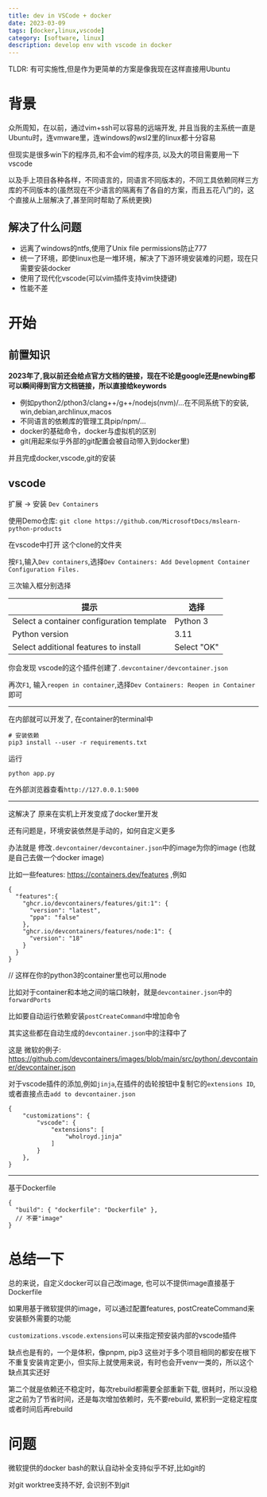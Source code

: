 ```yaml
---
title: dev in VSCode + docker
date: 2023-03-09
tags: [docker,linux,vscode]
category: [software, linux]
description: develop env with vscode in docker
---
```


TLDR: 有可实施性,但是作为更简单的方案是像我现在这样直接用Ubuntu

# 背景

众所周知，在以前，通过vim+ssh可以容易的远端开发, 并且当我的主系统一直是Ubuntu时，连vmware里，连windows的wsl2里的linux都十分容易

但现实是很多win下的程序员,和不会vim的程序员, 以及大的项目需要用一下vscode

以及手上项目各种各样，不同语言的，同语言不同版本的，不同工具依赖同样三方库的不同版本的(虽然现在不少语言的隔离有了各自的方案，而且五花八门的，这个直接从上层解决了,甚至同时帮助了系统更换)

## 解决了什么问题

- 远离了windows的ntfs,使用了Unix file permissions防止777
- 统一了环境，即使linux也是一堆环境，解决了下游环境安装难的问题，现在只需要安装docker
- 使用了现代化vscode(可以vim插件支持vim快捷键)
- 性能不差

<!--more-->

# 开始

## 前置知识

**2023年了,我以前还会给点官方文档的链接，现在不论是google还是newbing都可以瞬间得到官方文档链接，所以直接给keywords**

 - 例如python2/pthon3/clang++/g++/nodejs(nvm)/...在不同系统下的安装, win,debian,archlinux,macos
 - 不同语言的依赖库的管理工具pip/npm/...
 - docker的基础命令，docker与虚拟机的区别
 - git(用起来似乎外部的git配置会被自动带入到docker里)

并且完成docker,vscode,git的安装

## vscode

扩展 -> 安装 `Dev Containers`

使用Demo仓库: `git clone https://github.com/MicrosoftDocs/mslearn-python-products`

在vscode中打开 这个clone的文件夹

按`F1`,输入`Dev containers`,选择`Dev Containers: Add Development Container Configuration Files.`

三次输入框分别选择

|提示|选择|
|---|---|
|Select a container configuration template|Python 3|
|Python version|3.11|
|Select additional features to install|Select "OK"|

你会发现 vscode的这个插件创建了`.devcontainer/devcontainer.json`

再次`F1`, 输入`reopen in container`,选择`Dev Containers: Reopen in Container` 即可

---

在内部就可以开发了, 在container的terminal中

```
# 安装依赖
pip3 install --user -r requirements.txt
```

运行

```
python app.py
```

在外部浏览器查看`http://127.0.0.1:5000`

---

这解决了 原来在实机上开发变成了docker里开发

还有问题是，环境安装依然是手动的，如何自定义更多

办法就是 修改`.devcontainer/devcontainer.json`中的image为你的image (也就是自己去做一个docker image)

比如一些features: https://containers.dev/features ,例如

```
{
  "features":{
    "ghcr.io/devcontainers/features/git:1": {
      "version": "latest",
      "ppa": "false"
    },
    "ghcr.io/devcontainers/features/node:1": {
      "version": "18"
    }
  }
}
```

// 这样在你的python3的container里也可以用node

比如对于container和本地之间的端口映射，就是`devcontainer.json`中的`forwardPorts`

比如要自动运行依赖安装`postCreateCommand`中增加命令

其实这些都在自动生成的`devcontainer.json`中的注释中了

这是 微软的例子: https://github.com/devcontainers/images/blob/main/src/python/.devcontainer/devcontainer.json

对于vscode插件的添加,例如`jinja`,在插件的齿轮按钮中复制它的`extensions ID`,或者直接点击`add to devcontainer.json`

```
{
	"customizations": {
		"vscode": {
			"extensions": [
				"wholroyd.jinja"
			]
		}
	},
}
```

---

基于Dockerfile

```
{
  "build": { "dockerfile": "Dockerfile" },
  // 不要"image"
}
```

# 总结一下

总的来说，自定义docker可以自己改image, 也可以不提供image直接基于Dockerfile

如果用基于微软提供的image，可以通过配置features, postCreateCommand来安装额外需要的功能

`customizations.vscode.extensions`可以来指定预安装内部的vscode插件

缺点也是有的，一个是体积，像pnpm, pip3 这些对于多个项目相同的都安在根下不重复安装肯定更小，但实际上就使用来说，有时也会开venv一类的，所以这个缺点其实还好

第二个就是依赖还不稳定时，每次rebuild都需要全部重新下载, 很耗时，所以没稳定之前为了节省时间，还是每次增加依赖时，先不要rebuild, 累积到一定稳定程度或者时间后再rebuild

# 问题

微软提供的docker bash的默认自动补全支持似乎不好,比如git的

对git worktree支持不好, 会识别不到git

